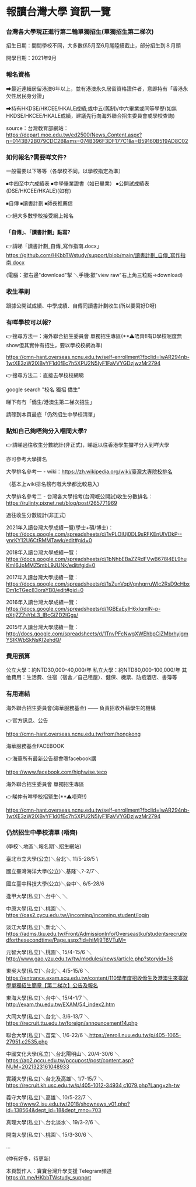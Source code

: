 # 報讀台灣大學 資訊一覽

### 台灣各大學現正進行第二輪單獨招生(單獨招生第二梯次)

招生日期：間間學校不同，大多數係5月至6月尾陸續截止，部分招生到８月頭

開學日期：2021年9月

### 報名資格

➡最近連續居留港澳6年以上，並有港澳永久居留資格證件者，意即持有「香港永欠性居民身分證」

➡持有HKDSE/HKCEE/HKALE成績;或中五(舊制)/中六畢業或同等學歷(如無HKDSE/HKCEE/HKALE成績，建議先行向海外聯合招生委員會或學校查詢)


source：台灣教育部網站：https://depart.moe.edu.tw/ed2500/News_Content.aspx?n=0143B72B079CDC2B&sms=074B396F3DF177C1&s=B59160B519AD8C02


### 如何報名?需要咩文件?

一般需要以下等等（各學校不同，以學校指定為準）

⏹中四至中六成績表   ⏹中學畢業證書（如已畢業）   ⏹公開試成績表(DSE/HKCEE/HKALE)(如有)

⏹自傳   ⏹讀書計劃   ⏹師長推薦信

👉絕大多數學校接受網上報名


#### 「自傳」、「讀書計劃」點寫?

👉請睇「讀書計劃_自傳_寫作指南.docx」 https://github.com/HKbbTWstudy/support/blob/main/讀書計劃_自傳_寫作指南.docx

(電腦：撳右邊"download"掣 ＼手機:撳"view raw"右上角三粒點->download)


### 收生準則

跟據公開試成績、中學成績、自傳同讀書計劃收生(所以要寫好D呀)


### 有咩學校可以報?

👉搜尋方法一：海外聯合招生委員會 單獨招生專區(**⚠唔齊!!有D學校呢度無show但其實仲有招生，要以學校校網為準)

https://cmn-hant.overseas.ncnu.edu.tw/self-enrollment?fbclid=IwAR294nb-1wtXE3zW2lXBvYF1d0fEc7h5XPU2N5IyF1FaVVYGDzjwzMr2794


👉搜尋方法二：直接去學校校網睇

google search "校名 獨招 僑生"

睇下有冇「僑生/港澳生第二梯次招生」

請碌到本頁最底「仍然招生中學校清單」


### 點知自己夠唔夠分入嗰間大學?

👉請睇過往收生分數統計(非正式)，睇返以往香港學生攞咩分入到咩大學

亦可參考大學排名

大學排名參考一 - wiki：https://zh.wikipedia.org/wiki/臺灣大專院校排名

（基本上wiki排名榜冇嘅大學都比較易入)

大學排名參考二 - 台灣各大學指考(台灣嘅公開試)收生分數排名：https://rulinty.pixnet.net/blog/post/265771969

過往收生分數統計(非正式)

2021年入讀台灣大學成績一覽(學士+碩/博士)：
https://docs.google.com/spreadsheets/d/1vPLOIUj0DL9sRFKEnUlVDkP--ynrKY12U6CtRMMTawk/edit#gid=0

2018年入讀台灣大學成績一覽：
https://docs.google.com/spreadsheets/d/1bNhbEBaZZRdFVwB678l4EL9huKmI6JpMMZ5mbL9JUNk/edit#gid=0

2017年入讀台灣大學成績一覽：
https://docs.google.com/spreadsheets/d/1sZunVqpVqnhgrruWlc2RsD9cHbxDm1cTGec83oraYB0/edit#gid=0

2016年入讀台灣大學成績一覽：
https://docs.google.com/spreadsheets/d/1GBEaEyIH6xlqmlN-p-pXtjZZZsYbL3_IBcGiZD2IGgs/

2015年入讀台灣大學成績一覽：
http://docs.google.com/spreadsheets/d/1TnvPFcNwgXWEhbpCiZMbrhyjgmYSIKWbSkNsKI2ehdQ/


### 費用預算

公立大學：約NTD30,000-40,000/年
私立大學：約NTD80,000-100,000/年
其他費用：生活費、住宿（宿舍／自己租屋）、健保、機票、防疫酒店、書簿等


### 有用連結

海外聯合招生委員會(海華服務基金) —— 負責招收外藉學生的機構

👉官方訊息、公告

https://cmn-hant.overseas.ncnu.edu.tw/from/hongkong

海華服務基金FACEBOOK

👉海華所有最新公告都會喺facebook講

https://www.facebook.com/highwise.teco

海外聯合招生委員會 單獨招生專區

👉睇仲有咩學校招緊生(**⚠唔齊!!)

https://cmn-hant.overseas.ncnu.edu.tw/self-enrollment?fbclid=IwAR294nb-1wtXE3zW2lXBvYF1d0fEc7h5XPU2N5IyF1FaVVYGDzjwzMr2794


### 仍然招生中學校清單 (唔齊)

(學校＼地區＼報名期＼招生網站)

臺北市立大學(公立)＼台北＼ 11/5-28/5 \

國立臺灣海洋大學(公立)＼基隆＼?-2/7＼

國立臺中科技大學(公立)＼台中＼ 6/5-28/6

逢甲大學(私立)＼台中＼ ＼

中原大學(私立)＼桃園＼＼https://oas2.cycu.edu.tw//incoming/incoming.student/login

淡江大學(私立)＼新北＼＼https://adms.tku.edu.tw/Front/AdmissionInfo/Overseastku/studentsrecruitedforthesecondtime/Page.aspx?id=hiMj9T6VTuM=

元智大學(私立)＼桃園＼ 15/4-15/6 ＼http://www.gao.yzu.edu.tw/tw/modules/news/article.php?storyid=36

東吳大學(私立)＼台北＼ 4/5-15/6 ＼https://entrance.exam.scu.edu.tw/content/110學年度招收僑生及港澳生來臺就學單獨招生簡章【第二梯次】公告及報名

東海大學(私立)＼台中＼ 15/4-1/7 ＼http://exam.thu.edu.tw/EXAM/54_index2.htm

大同大學(私立)＼台北＼ 3/6-13/7 ＼https://recruit.ttu.edu.tw/foreign/announcement14.php

聯合大學(私立)＼苗栗＼ 1/6-22/6 ＼https://enroll.nuu.edu.tw/p/405-1065-27951,c2535.php 

中國文化大學(私立)＼台北陽明山＼ 20/4-30/6 ＼https://ap2.pccu.edu.tw/pccupost/post/content.asp?NUM=2021323161048933

實踐大學(私立)＼台北及高雄＼ 1/7-15/7 ＼https://recruit.kh.usc.edu.tw/p/405-1012-34934,c1079.php?Lang=zh-tw

義守大學(私立)＼高雄＼ 10/5-22/7 ＼https://www2.isu.edu.tw/2018/shownews_v01.php?id=138564&dept_id=18&dept_mno=703

真理大學(私立)＼台北淡水＼ 19/3-2/6 ＼

開南大學(私立)＼桃園＼ 15/3-30/6 ＼

...

(仲有好多，待更新)

本頁製作人：寶寶台灣升學支援 Telegram頻道 https://t.me/HKbbTWstudy_support
